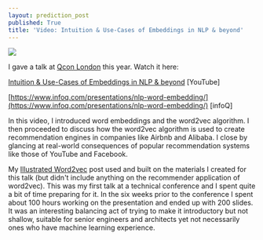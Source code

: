 ```yaml
---
layout: prediction_post
published: True
title: 'Video: Intuition & Use-Cases of Embeddings in NLP & beyond'
---
```



<div class="img-div-any-width" markdown="0">
  <image src="/images/jay-1.jpg"/>
  <br />
</div>

I gave a talk at [Qcon London](https://qconlondon.com/) this year. Watch it here:

[Intuition & Use-Cases of Embeddings in NLP & beyond](https://www.youtube.com/watch?v=4-QoMdSqG_I) [YouTube]

[https://www.infoq.com/presentations/nlp-word-embedding/](https://www.infoq.com/presentations/nlp-word-embedding/) [infoQ]

In this video, I introduced word embeddings and the word2vec algorithm.  I then proceeded to discuss how the word2vec algorithm is used to create recommendation engines in companies like Airbnb and Alibaba. I close by glancing at real-world consequences of popular recommendation systems like those of YouTube and Facebook.

My [Illustrated Word2vec](/illustrated-word2vec/) post used and built on the materials I created for this talk (but didn't include anything on the recommender application of word2vec). This was my first talk at a technical conference and I spent quite a bit of time preparing for it. In the six weeks prior to the conference I spent about 100 hours working on the presentation and ended up with 200 slides. It was an interesting balancing act of trying to make it introductory but not shallow, suitable for senior engineers and architects yet not necessarily ones who have machine learning experience.



<!--more-->
